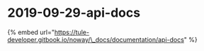 # 2019-09-29-api-docs

{% embed url="https://tule-developer.gitbook.io/noway/\_docs/documentation/api-docs" %}



